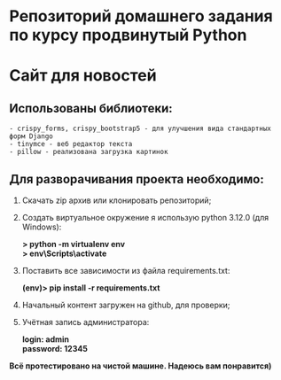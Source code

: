# Репозиторий домашнего задания по курсу продвинутый Python

# Сайт для новостей

## Использованы библиотеки:

    - crispy_forms, crispy_bootstrap5 - для улучшения вида стандартных форм Django
    - tinymce - веб редактор текста
    - pillow - реализована загрузка картинок

## Для разворачивания проекта необходимо:

1. Скачать zip архив или клонировать репозиторий;

2. Создать виртуальное окружение я использую python 3.12.0 (для Windows):  

    __> python -m virtualenv env__  
    __> env\Scripts\activate__  


3. Поставить все зависимости из файла requirements.txt:  

    __(env)> pip install -r requirements.txt__  


4. Начальный контент загружен на github, для проверки;

5. Учётная запись администратора:  

    __login:      admin__  
    __password:   12345__  


__Всё протестировано на чистой машине. Надеюсь вам понравится)__
    

